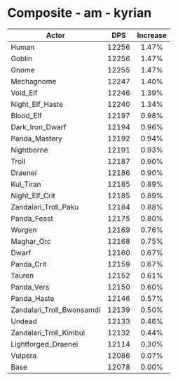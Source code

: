 # Composite - am - kyrian
| Actor | DPS | Increase |
|---|:---:|:---:|
|Human|12256|1.47%|
|Goblin|12256|1.47%|
|Gnome|12255|1.47%|
|Mechagnome|12247|1.40%|
|Void_Elf|12246|1.39%|
|Night_Elf_Haste|12240|1.34%|
|Blood_Elf|12197|0.98%|
|Dark_Iron_Dwarf|12194|0.96%|
|Panda_Mastery|12192|0.94%|
|Nightborne|12191|0.93%|
|Troll|12187|0.90%|
|Draenei|12186|0.90%|
|Kul_Tiran|12185|0.89%|
|Night_Elf_Crit|12185|0.89%|
|Zandalari_Troll_Paku|12184|0.88%|
|Panda_Feast|12175|0.80%|
|Worgen|12169|0.76%|
|Maghar_Orc|12168|0.75%|
|Dwarf|12160|0.67%|
|Panda_Crit|12159|0.67%|
|Tauren|12152|0.61%|
|Panda_Vers|12150|0.60%|
|Panda_Haste|12146|0.57%|
|Zandalari_Troll_Bwonsamdi|12139|0.50%|
|Undead|12133|0.46%|
|Zandalari_Troll_Kimbul|12132|0.44%|
|Lightforged_Draenei|12114|0.30%|
|Vulpera|12086|0.07%|
|Base|12078|0.00%|
